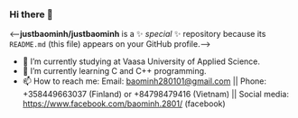 ### Hi there 👋


<--**justbaominh/justbaominh** is a ✨ _special_ ✨ repository because its `README.md` (this file) appears on your GitHub profile.-->


- 🔭 I’m currently studying at Vaasa University of Applied Science.
- 🌱 I’m currently learning C and C++ programming.
- 📫 How to reach me: 
Email: baominh280101@gmail.com ||
Phone: +358449663037 (Finland) or +84798479416 (Vietnam) ||
Social media: https://www.facebook.com/baominh.2801/ (facebook)


